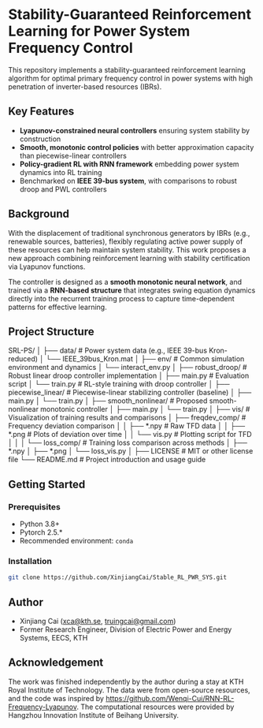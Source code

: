 # Stability-Guaranteed Reinforcement Learning for Power System Frequency Control
This repository implements a stability-guaranteed reinforcement learning algorithm for optimal primary frequency control in power systems with high penetration of inverter-based resources (IBRs).

## Key Features

- **Lyapunov-constrained neural controllers** ensuring system stability by construction
- **Smooth, monotonic control policies** with better approximation capacity than piecewise-linear controllers
- **Policy-gradient RL with RNN framework** embedding power system dynamics into RL training
- Benchmarked on **IEEE 39-bus system**, with comparisons to robust droop and PWL controllers

## Background

With the displacement of traditional synchronous generators by IBRs (e.g., renewable sources, batteries), flexibly regulating active power supply of these resources can help maintain system stability. This work proposes a new approach combining reinforcement learning with stability certification via Lyapunov functions.

The controller is designed as a **smooth monotonic neural network**, and trained via a **RNN-based structure** that integrates swing equation dynamics directly into the recurrent training process to capture time-dependent patterns for effective learning.

## Project Structure
SRL-PS/
│
├── data/                            # Power system data (e.g., IEEE 39-bus Kron-reduced)
│   └── IEEE_39bus_Kron.mat
│
├── env/                             # Common simulation environment and dynamics
│   └── interact_env.py
│
├── robust_droop/                    # Robust linear droop controller implementation
│   ├── main.py                      # Evaluation script
│   └── train.py                     # RL-style training with droop controller
│
├── piecewise_linear/               # Piecewise-linear stabilizing controller (baseline)
│   ├── main.py
│   └── train.py
│
├── smooth_nonlinear/               # Proposed smooth-nonlinear monotonic controller
│   ├── main.py
│   └── train.py
│
├── vis/                             # Visualization of training results and comparisons
│   ├── freqdev_comp/                # Frequency deviation comparison
│   │   ├── *.npy                    # Raw TFD data
│   │   ├── *.png                    # Plots of deviation over time
│   │   └── vis.py                   # Plotting script for TFD
│   │
│   └── loss_comp/                   # Training loss comparison across methods
│       ├── *.npy
│       ├── *.png
│       └── loss_vis.py
│
├── LICENSE                          # MIT or other license file
└── README.md                        # Project introduction and usage guide

## Getting Started

### Prerequisites

- Python 3.8+
- Pytorch 2.5.*
- Recommended environment: `conda`
  

### Installation

```bash
git clone https://github.com/XinjiangCai/Stable_RL_PWR_SYS.git
```

## Author
- Xinjiang Cai (xca@kth.se, truingcai@gmail.com)
- Former Research Engineer, Division of Electric Power and Energy Systems, EECS, KTH

## Acknowledgement
The work was finished independently by the author during a stay at KTH Royal Institute of Technology.
The data were from open-source resources, and the code was inspired by https://github.com/Wenqi-Cui/RNN-RL-Frequency-Lyapunov.
The computational resources were provided by Hangzhou Innovation Institute of Beihang University.
